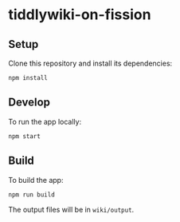 # tiddlywiki-on-fission

## Setup

Clone this repository and install its dependencies:

```
npm install
```

## Develop

To run the app locally:

```
npm start
```

## Build

To build the app:

```
npm run build
```

The output files will be in `wiki/output`.
